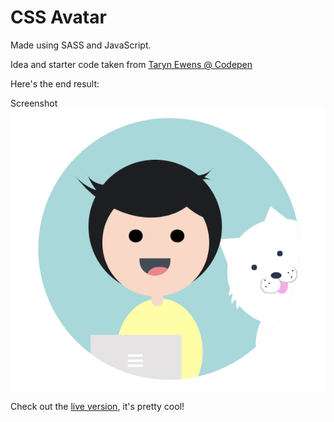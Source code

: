 # CSS Avatar

Made using SASS and JavaScript.

Idea and starter code taken from [Taryn Ewens @ Codepen](https://codepen.io/tarynewens/pen/GXXYYX)

Here's the end result:

Screenshot
![Avatar](assets/CSS-Avatar-new.png)

Check out the [live version](https://sydrawat.github.io/CSS-Avatar/), it's pretty cool!
